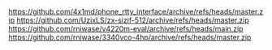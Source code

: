 https://github.com/4x1md/phone_rtty_interface/archive/refs/heads/master.zip
https://github.com/UzixLS/zx-sizif-512/archive/refs/heads/master.zip
https://github.com/rniwase/v4220m-eval/archive/refs/heads/main.zip
https://github.com/rniwase/3340vco-4hp/archive/refs/heads/master.zip
